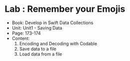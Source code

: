 #  Lab : Remember your Emojis

- Book: Develop in Swift Data Collections
- Unit: Unit1 - Saving Data
- Page: 173-174
- Content:
  1. Encoding and Decoding with Codable
  2. Save data to a file
  3. Load data from a file
